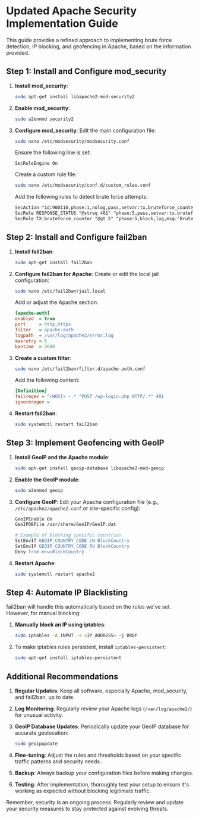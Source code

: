 # Updated Apache Security Implementation Guide

This guide provides a refined approach to implementing brute force detection, IP blocking, and geofencing in Apache, based on the information provided.

## Step 1: Install and Configure mod_security

1. **Install mod_security**:
   ```bash
   sudo apt-get install libapache2-mod-security2
   ```

2. **Enable mod_security**:
   ```bash
   sudo a2enmod security2
   ```

3. **Configure mod_security**:
   Edit the main configuration file:
   ```bash
   sudo nano /etc/modsecurity/modsecurity.conf
   ```
   Ensure the following line is set:
   ```
   SecRuleEngine On
   ```

   Create a custom rule file:
   ```bash
   sudo nano /etc/modsecurity/conf.d/custom_rules.conf
   ```
   Add the following rules to detect brute force attempts:
   ```apache
   SecAction "id:900110,phase:1,nolog,pass,setvar:tx.bruteforce_counter=0"
   SecRule RESPONSE_STATUS "@streq 401" "phase:5,pass,setvar:tx.bruteforce_counter=+1"
   SecRule TX:bruteforce_counter "@gt 5" "phase:5,block,log,msg:'Brute Force Attack Detected',expirevar:tx.bruteforce_counter=3600"
   ```

## Step 2: Install and Configure fail2ban

1. **Install fail2ban**:
   ```bash
   sudo apt-get install fail2ban
   ```

2. **Configure fail2ban for Apache**:
   Create or edit the local jail configuration:
   ```bash
   sudo nano /etc/fail2ban/jail.local
   ```
   Add or adjust the Apache section:
   ```ini
   [apache-auth]
   enabled  = true
   port     = http,https
   filter   = apache-auth
   logpath  = /var/log/apache2/error.log
   maxretry = 5
   bantime  = 3600
   ```

3. **Create a custom filter**:
   ```bash
   sudo nano /etc/fail2ban/filter.d/apache-auth.conf
   ```
   Add the following content:
   ```ini
   [Definition]
   failregex = ^<HOST> -.* "POST /wp-login.php HTTP/.*" 401
   ignoreregex =
   ```

4. **Restart fail2ban**:
   ```bash
   sudo systemctl restart fail2ban
   ```

## Step 3: Implement Geofencing with GeoIP

1. **Install GeoIP and the Apache module**:
   ```bash
   sudo apt-get install geoip-database libapache2-mod-geoip
   ```

2. **Enable the GeoIP module**:
   ```bash
   sudo a2enmod geoip
   ```

3. **Configure GeoIP**:
   Edit your Apache configuration file (e.g., `/etc/apache2/apache2.conf` or site-specific config):
   ```apache
   GeoIPEnable On
   GeoIPDBFile /usr/share/GeoIP/GeoIP.dat

   # Example of blocking specific countries
   SetEnvIf GEOIP_COUNTRY_CODE CN BlockCountry
   SetEnvIf GEOIP_COUNTRY_CODE RU BlockCountry
   Deny from env=BlockCountry
   ```

4. **Restart Apache**:
   ```bash
   sudo systemctl restart apache2
   ```

## Step 4: Automate IP Blacklisting

fail2ban will handle this automatically based on the rules we've set. However, for manual blocking:

1. **Manually block an IP using iptables**:
   ```bash
   sudo iptables -A INPUT -s <IP_ADDRESS> -j DROP
   ```

2. To make iptables rules persistent, install `iptables-persistent`:
   ```bash
   sudo apt-get install iptables-persistent
   ```

## Additional Recommendations

1. **Regular Updates**: Keep all software, especially Apache, mod_security, and fail2ban, up to date.

2. **Log Monitoring**: Regularly review your Apache logs (`/var/log/apache2/`) for unusual activity.

3. **GeoIP Database Updates**: Periodically update your GeoIP database for accurate geolocation:
   ```bash
   sudo geoipupdate
   ```

4. **Fine-tuning**: Adjust the rules and thresholds based on your specific traffic patterns and security needs.

5. **Backup**: Always backup your configuration files before making changes.

6. **Testing**: After implementation, thoroughly test your setup to ensure it's working as expected without blocking legitimate traffic.

Remember, security is an ongoing process. Regularly review and update your security measures to stay protected against evolving threats.
